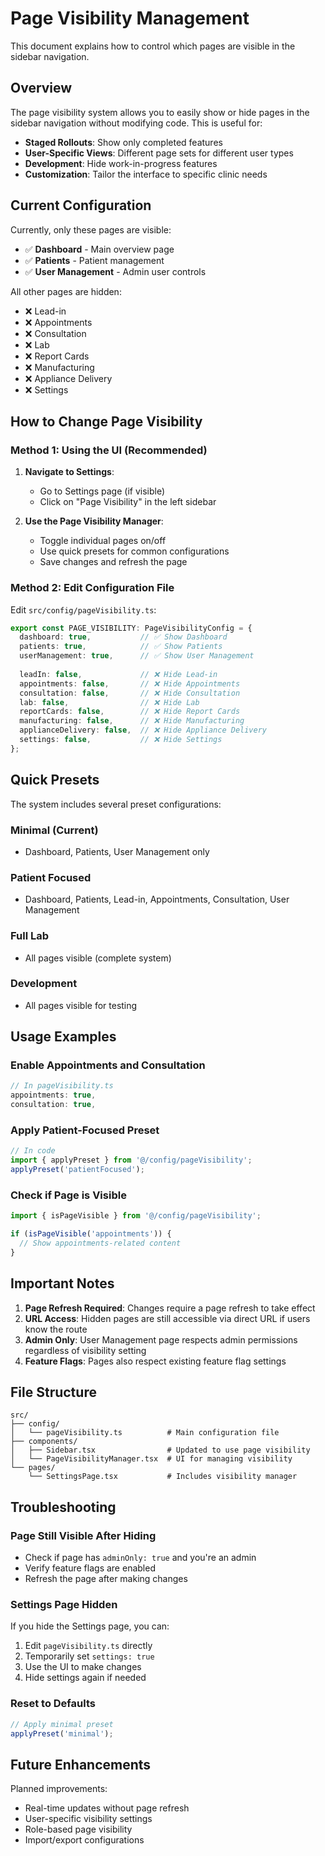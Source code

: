 # Page Visibility Management

This document explains how to control which pages are visible in the sidebar navigation.

## Overview

The page visibility system allows you to easily show or hide pages in the sidebar navigation without modifying code. This is useful for:

- **Staged Rollouts**: Show only completed features
- **User-Specific Views**: Different page sets for different user types
- **Development**: Hide work-in-progress features
- **Customization**: Tailor the interface to specific clinic needs

## Current Configuration

Currently, only these pages are visible:
- ✅ **Dashboard** - Main overview page
- ✅ **Patients** - Patient management
- ✅ **User Management** - Admin user controls

All other pages are hidden:
- ❌ Lead-in
- ❌ Appointments  
- ❌ Consultation
- ❌ Lab
- ❌ Report Cards
- ❌ Manufacturing
- ❌ Appliance Delivery
- ❌ Settings

## How to Change Page Visibility

### Method 1: Using the UI (Recommended)

1. **Navigate to Settings**:
   - Go to Settings page (if visible)
   - Click on "Page Visibility" in the left sidebar

2. **Use the Page Visibility Manager**:
   - Toggle individual pages on/off
   - Use quick presets for common configurations
   - Save changes and refresh the page

### Method 2: Edit Configuration File

Edit `src/config/pageVisibility.ts`:

```typescript
export const PAGE_VISIBILITY: PageVisibilityConfig = {
  dashboard: true,           // ✅ Show Dashboard
  patients: true,            // ✅ Show Patients
  userManagement: true,      // ✅ Show User Management
  
  leadIn: false,             // ❌ Hide Lead-in
  appointments: false,       // ❌ Hide Appointments
  consultation: false,       // ❌ Hide Consultation
  lab: false,                // ❌ Hide Lab
  reportCards: false,        // ❌ Hide Report Cards
  manufacturing: false,      // ❌ Hide Manufacturing
  applianceDelivery: false,  // ❌ Hide Appliance Delivery
  settings: false,           // ❌ Hide Settings
};
```

## Quick Presets

The system includes several preset configurations:

### Minimal (Current)
- Dashboard, Patients, User Management only

### Patient Focused
- Dashboard, Patients, Lead-in, Appointments, Consultation, User Management

### Full Lab
- All pages visible (complete system)

### Development
- All pages visible for testing

## Usage Examples

### Enable Appointments and Consultation
```typescript
// In pageVisibility.ts
appointments: true,
consultation: true,
```

### Apply Patient-Focused Preset
```typescript
// In code
import { applyPreset } from '@/config/pageVisibility';
applyPreset('patientFocused');
```

### Check if Page is Visible
```typescript
import { isPageVisible } from '@/config/pageVisibility';

if (isPageVisible('appointments')) {
  // Show appointments-related content
}
```

## Important Notes

1. **Page Refresh Required**: Changes require a page refresh to take effect
2. **URL Access**: Hidden pages are still accessible via direct URL if users know the route
3. **Admin Only**: User Management page respects admin permissions regardless of visibility setting
4. **Feature Flags**: Pages also respect existing feature flag settings

## File Structure

```
src/
├── config/
│   └── pageVisibility.ts          # Main configuration file
├── components/
│   ├── Sidebar.tsx                # Updated to use page visibility
│   └── PageVisibilityManager.tsx  # UI for managing visibility
└── pages/
    └── SettingsPage.tsx           # Includes visibility manager
```

## Troubleshooting

### Page Still Visible After Hiding
- Check if page has `adminOnly: true` and you're an admin
- Verify feature flags are enabled
- Refresh the page after making changes

### Settings Page Hidden
If you hide the Settings page, you can:
1. Edit `pageVisibility.ts` directly
2. Temporarily set `settings: true`
3. Use the UI to make changes
4. Hide settings again if needed

### Reset to Defaults
```typescript
// Apply minimal preset
applyPreset('minimal');
```

## Future Enhancements

Planned improvements:
- Real-time updates without page refresh
- User-specific visibility settings
- Role-based page visibility
- Import/export configurations
